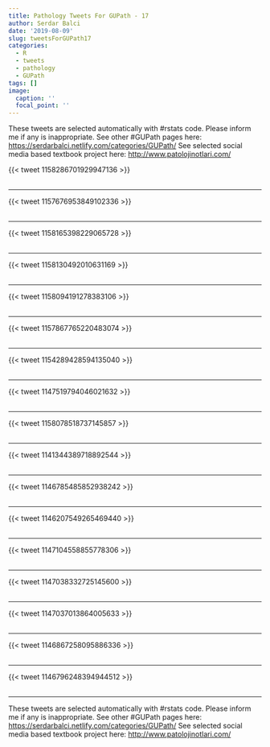 ```yaml
---
title: Pathology Tweets For GUPath - 17
author: Serdar Balci
date: '2019-08-09'
slug: tweetsForGUPath17
categories:
  - R
  - tweets
  - pathology
  - GUPath
tags: []
image:
  caption: ''
  focal_point: ''
---
```



These tweets are selected automatically with #rstats code. Please inform me if any is inappropriate.
See other #GUPath pages here: https://serdarbalci.netlify.com/categories/GUPath/ 
See selected social media based textbook project here: http://www.patolojinotlari.com/

{{< tweet 1158286701929947136 >}}
<br>
<br>
<hr>
{{< tweet 1157676953849102336 >}}
<br>
<br>
<hr>
{{< tweet 1158165398229065728 >}}
<br>
<br>
<hr>
{{< tweet 1158130492010631169 >}}
<br>
<br>
<hr>
{{< tweet 1158094191278383106 >}}
<br>
<br>
<hr>
{{< tweet 1157867765220483074 >}}
<br>
<br>
<hr>
{{< tweet 1154289428594135040 >}}
<br>
<br>
<hr>
{{< tweet 1147519794046021632 >}}
<br>
<br>
<hr>
{{< tweet 1158078518737145857 >}}
<br>
<br>
<hr>
{{< tweet 1141344389718892544 >}}
<br>
<br>
<hr>
{{< tweet 1146785485852938242 >}}
<br>
<br>
<hr>
{{< tweet 1146207549265469440 >}}
<br>
<br>
<hr>
{{< tweet 1147104558855778306 >}}
<br>
<br>
<hr>
{{< tweet 1147038332725145600 >}}
<br>
<br>
<hr>
{{< tweet 1147037013864005633 >}}
<br>
<br>
<hr>
{{< tweet 1146867258095886336 >}}
<br>
<br>
<hr>
{{< tweet 1146796248394944512 >}}
<br>
<br>
<hr>


These tweets are selected automatically with #rstats code. Please inform me if any is inappropriate.
See other #GUPath pages here: https://serdarbalci.netlify.com/categories/GUPath/ 
See selected social media based textbook project here: http://www.patolojinotlari.com/
